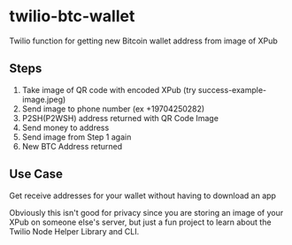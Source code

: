 # twilio-btc-wallet
Twilio function for getting new Bitcoin wallet address from image of XPub

## Steps
1) Take image of QR code with encoded XPub (try success-example-image.jpeg)
2) Send image to phone number (ex +19704250282)
3) P2SH(P2WSH) address returned with QR Code Image
4) Send money to address
5) Send image from Step 1 again
6) New BTC Address returned

## Use Case
Get receive addresses for your wallet without having to download an app

Obviously this isn't good for privacy since you are storing an image of your XPub on someone else's server, but just a fun project to learn about the Twilio Node Helper Library and CLI.